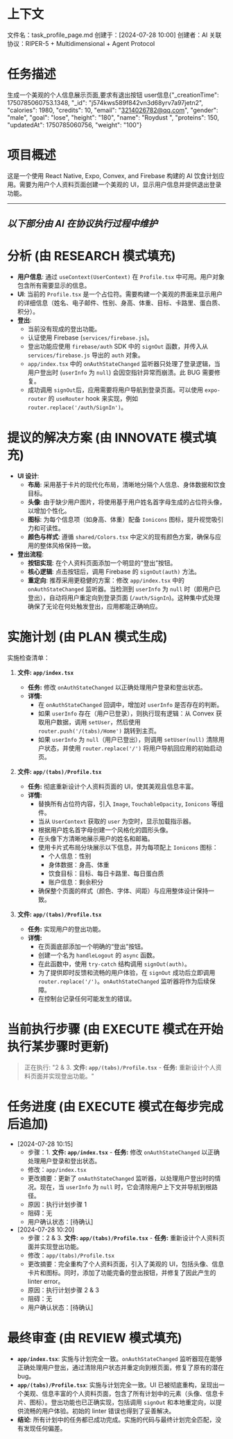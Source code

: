 # 上下文
文件名：task_profile_page.md
创建于：[2024-07-28 10:00]
创建者：AI
关联协议：RIPER-5 + Multidimensional + Agent Protocol 

# 任务描述
生成一个美观的个人信息展示页面,要求有退出按钮 user信息{"_creationTime": 1750785060753.1348, "_id": "j574kws589f842vn3d68yrv7a97jetn2", "calories": 1980, "credits": 10, "email": "3214026782@qq.com", "gender": "male", "goal": "lose", "height": "180", "name": "Roydust ", "proteins": 150, "updatedAt": 1750785060756, "weight": "100"}

# 项目概述
这是一个使用 React Native, Expo, Convex, and Firebase 构建的 AI 饮食计划应用。需要为用户个人资料页面创建一个美观的 UI，显示用户信息并提供退出登录功能。

---
*以下部分由 AI 在协议执行过程中维护*
---

# 分析 (由 RESEARCH 模式填充)
- **用户信息**: 通过 `useContext(UserContext)` 在 `Profile.tsx` 中可用。用户对象包含所有需要显示的信息。
- **UI**: 当前的 `Profile.tsx` 是一个占位符。需要构建一个美观的界面来显示用户的详细信息（姓名、电子邮件、性别、身高、体重、目标、卡路里、蛋白质、积分）。
- **登出**:
    - 当前没有现成的登出功能。
    - 认证使用 Firebase (`services/firebase.js`)。
    - 登出功能应使用 `firebase/auth` SDK 中的 `signOut` 函数，并传入从 `services/firebase.js` 导出的 `auth` 对象。
    - `app/index.tsx` 中的 `onAuthStateChanged` 监听器只处理了登录逻辑，当用户登出时 (`userInfo` 为 `null`) 会因空指针异常而崩溃。此 BUG 需要修复。
    - 成功调用 `signOut`后，应用需要将用户导航到登录页面。可以使用 `expo-router` 的 `useRouter` hook 来实现，例如 `router.replace('/auth/SignIn')`。

# 提议的解决方案 (由 INNOVATE 模式填充)
- **UI 设计**:
    - **布局**: 采用基于卡片的现代化布局，清晰地分隔个人信息、身体数据和饮食目标。
    - **头像**: 由于缺少用户图片，将使用基于用户姓名首字母生成的占位符头像，以增加个性化。
    - **图标**: 为每个信息项（如身高、体重）配备 `Ionicons` 图标，提升视觉吸引力和可读性。
    - **颜色与样式**: 遵循 `shared/Colors.tsx` 中定义的现有颜色方案，确保与应用的整体风格保持一致。
- **登出流程**:
    - **按钮实现**: 在个人资料页面添加一个明显的“登出”按钮。
    - **核心逻辑**: 点击按钮后，调用 Firebase 的 `signOut(auth)` 方法。
    - **重定向**: 推荐采用更稳健的方案：修改 `app/index.tsx` 中的 `onAuthStateChanged` 监听器。当检测到 `userInfo` 为 `null` 时（即用户已登出），自动将用户重定向到登录页面 (`/auth/SignIn`)。这种集中式处理确保了无论在何处触发登出，应用都能正确响应。

# 实施计划 (由 PLAN 模式生成)
实施检查清单：
1.  **文件: `app/index.tsx`**
    *   **任务:** 修改 `onAuthStateChanged` 以正确处理用户登录和登出状态。
    *   **详情:**
        *   在 `onAuthStateChanged` 回调中，增加对 `userInfo` 是否存在的判断。
        *   如果 `userInfo` 存在（用户已登录），则执行现有逻辑：从 Convex 获取用户数据，调用 `setUser`，然后使用 `router.push('/(tabs)/Home')` 跳转到主页。
        *   如果 `userInfo` 为 `null`（用户已登出），则调用 `setUser(null)` 清除用户状态，并使用 `router.replace('/')` 将用户导航回应用的初始启动页。

2.  **文件: `app/(tabs)/Profile.tsx`**
    *   **任务:** 彻底重新设计个人资料页面的 UI，使其美观且信息丰富。
    *   **详情:**
        *   替换所有占位符内容，引入 `Image`, `TouchableOpacity`, `Ionicons` 等组件。
        *   当从 `UserContext` 获取的 `user` 为空时，显示加载指示器。
        *   根据用户姓名首字母创建一个风格化的圆形头像。
        *   在头像下方清晰地展示用户的姓名和邮箱。
        *   使用卡片式布局分块展示以下信息，并为每项配上 `Ionicons` 图标：
            *   个人信息：性别
            *   身体数据：身高、体重
            *   饮食目标：目标、每日卡路里、每日蛋白质
            *   账户信息：剩余积分
        *   确保整个页面的样式（颜色、字体、间距）与应用整体设计保持一致。

3.  **文件: `app/(tabs)/Profile.tsx`**
    *   **任务:** 实现用户的登出功能。
    *   **详情:**
        *   在页面底部添加一个明确的“登出”按钮。
        *   创建一个名为 `handleLogout` 的 `async` 函数。
        *   在此函数中，使用 `try-catch` 结构调用 `signOut(auth)`。
        *   为了提供即时反馈和流畅的用户体验，在 `signOut` 成功后立即调用 `router.replace('/')`。`onAuthStateChanged` 监听器将作为后续保障。
        *   在控制台记录任何可能发生的错误。


# 当前执行步骤 (由 EXECUTE 模式在开始执行某步骤时更新)
> 正在执行: "2 & 3. **文件: `app/(tabs)/Profile.tsx`** - **任务:** 重新设计个人资料页面并实现登出功能。"

# 任务进度 (由 EXECUTE 模式在每步完成后追加)
*   [2024-07-28 10:15]
    *   步骤：1. **文件: `app/index.tsx`** - **任务:** 修改 `onAuthStateChanged` 以正确处理用户登录和登出状态。
    *   修改：`app/index.tsx`
    *   更改摘要：更新了 `onAuthStateChanged` 监听器，以处理用户登出时的情况。现在，当 `userInfo` 为 `null` 时，它会清除用户上下文并导航到根路径。
    *   原因：执行计划步骤 1
    *   阻碍：无
    *   用户确认状态：[待确认]
*   [2024-07-28 10:20]
    *   步骤：2 & 3. **文件: `app/(tabs)/Profile.tsx`** - **任务:** 重新设计个人资料页面并实现登出功能。
    *   修改：`app/(tabs)/Profile.tsx`
    *   更改摘要：完全重构了个人资料页面，引入了美观的 UI，包括头像、信息卡片和图标。同时，添加了功能完备的登出按钮，并修复了因此产生的 linter error。
    *   原因：执行计划步骤 2 & 3
    *   阻碍：无
    *   用户确认状态：[待确认]

# 最终审查 (由 REVIEW 模式填充)
- **`app/index.tsx`**: 实施与计划完全一致。`onAuthStateChanged` 监听器现在能够正确处理用户登出，通过清除用户状态并重定向到根页面，修复了原有的潜在 bug。
- **`app/(tabs)/Profile.tsx`**: 实施与计划完全一致。UI 已被彻底重构，呈现出一个美观、信息丰富的个人资料页面，包含了所有计划中的元素（头像、信息卡片、图标）。登出功能也已正确实现，包括调用 `signOut` 和本地重定向，以提供流畅的用户体验。初始的 linter 错误也得到了妥善解决。
- **结论**: 所有计划中的任务都已成功完成。实施的代码与最终计划完全匹配，没有发现任何偏差。 